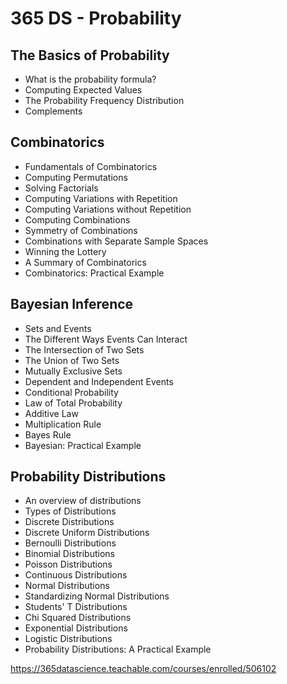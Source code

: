 # 365 DS - Probability

## The Basics of Probability

- What is the probability formula?
- Computing Expected Values
- The Probability Frequency Distribution
- Complements

## Combinatorics

- Fundamentals of Combinatorics
- Computing Permutations
- Solving Factorials
- Computing Variations with Repetition
- Computing Variations without Repetition
- Computing Combinations
- Symmetry of Combinations
- Combinations with Separate Sample Spaces
- Winning the Lottery
- A Summary of Combinatorics
- Combinatorics: Practical Example

## Bayesian Inference

- Sets and Events
- The Different Ways Events Can Interact
- The Intersection of Two Sets
- The Union of Two Sets
- Mutually Exclusive Sets
- Dependent and Independent Events
- Conditional Probability
- Law of Total Probability
- Additive Law
- Multiplication Rule
- Bayes Rule
- Bayesian: Practical Example

## Probability Distributions

- An overview of distributions
- Types of Distributions
- Discrete Distributions
- Discrete Uniform Distributions
- Bernoulli Distributions
- Binomial Distributions
- Poisson Distributions
- Continuous Distributions
- Normal Distributions
- Standardizing Normal Distributions
- Students' T Distributions
- Chi Squared Distributions
- Exponential Distributions
- Logistic Distributions
- Probability Distributions: A Practical Example

<https://365datascience.teachable.com/courses/enrolled/506102>
